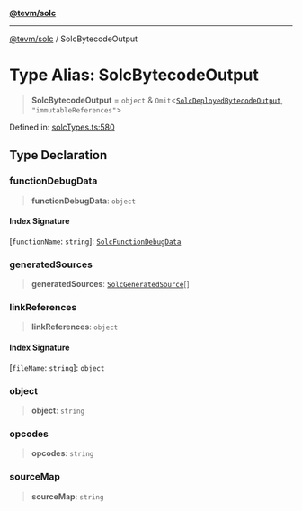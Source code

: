 [**@tevm/solc**](../README.md)

***

[@tevm/solc](../globals.md) / SolcBytecodeOutput

# Type Alias: SolcBytecodeOutput

> **SolcBytecodeOutput** = `object` & `Omit`\<[`SolcDeployedBytecodeOutput`](SolcDeployedBytecodeOutput.md), `"immutableReferences"`\>

Defined in: [solcTypes.ts:580](https://github.com/evmts/compiler/blob/main/packages/solc/src/solcTypes.ts#L580)

## Type Declaration

### functionDebugData

> **functionDebugData**: `object`

#### Index Signature

\[`functionName`: `string`\]: [`SolcFunctionDebugData`](SolcFunctionDebugData.md)

### generatedSources

> **generatedSources**: [`SolcGeneratedSource`](SolcGeneratedSource.md)[]

### linkReferences

> **linkReferences**: `object`

#### Index Signature

\[`fileName`: `string`\]: `object`

### object

> **object**: `string`

### opcodes

> **opcodes**: `string`

### sourceMap

> **sourceMap**: `string`
